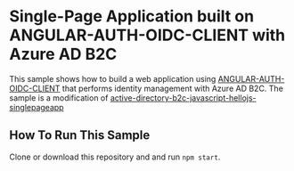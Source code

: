 # Single-Page Application built on ANGULAR-AUTH-OIDC-CLIENT with Azure AD B2C

This sample shows how to build a web application using [ANGULAR-AUTH-OIDC-CLIENT](https://github.com/damienbod/angular-auth-oidc-client) that performs identity management with Azure AD B2C. The sample is a modification of [active-directory-b2c-javascript-hellojs-singlepageapp](https://github.com/Azure-Samples/active-directory-b2c-javascript-hellojs-singlepageapp)

## How To Run This Sample

Clone or download this repository and and run `npm start`.
